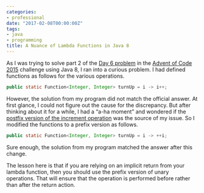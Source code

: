 ```yaml
---
categories:
- professional
date: "2017-02-08T00:00:00Z"
tags:
- java
- programming
title: A Nuance of Lambda Functions in Java 8
---
```

As I was trying to solve part 2 of the [Day 6 problem](https://github.com/sujithpl/advent-of-code-2015-java) in the [Advent of Code 2015](https://adventofcode.com/2015) challenge using Java 8, I ran into a curious problem. I had defined functions as follows for the various operations.

```java
public static Function<Integer, Integer> turnUp = i -> i++;
```

However, the solution from my program did not match the official answer. At first glance, I could not figure out the cause for the discrepancy. But after thinking about it for a while, I had a “a-ha moment” and wondered if the [postfix version of the increment operation](https://docs.oracle.com/javase/tutorial/java/nutsandbolts/op1.html) was the source of my issue. So I modified the functions to a prefix version as follows.

```java
public static Function<Integer, Integer> turnUp = i -> ++i;
```

Sure enough, the solution from my program matched the answer after this change.

The lesson here is that if you are relying on an implicit return from your lambda function, then you should use the prefix version of unary operations. That will ensure that the operation is performed before rather than after the return action.
